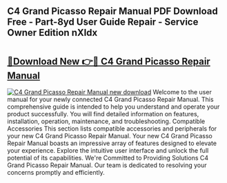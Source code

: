 ## C4 Grand Picasso Repair Manual PDF Download Free - Part-8yd User Guide Repair - Service Owner Edition nXIdx

# <h2><a href="http://bc57959.oget.top/?id=C4+Grand+Picasso+Repair+Manual">🔗Download New 👉🔴 C4 Grand Picasso Repair Manual</a></h2>

[![C4 Grand Picasso Repair Manual new download](https://i.imgur.com/5g1atiW.png)](http://bc57959.oget.top/?id=C4+Grand+Picasso+Repair+Manual)
Welcome to the user manual for your newly connected C4 Grand Picasso Repair Manual. This comprehensive guide is intended to help you understand and operate your product successfully. You will find detailed information on features, installation, operation, maintenance, and troubleshooting. Compatible Accessories This section lists compatible accessories and peripherals for your new C4 Grand Picasso Repair Manual. Your new C4 Grand Picasso Repair Manual boasts an impressive array of features designed to elevate your experience. Explore the intuitive user interface and unlock the full potential of its capabilities. We're Committed to Providing Solutions C4 Grand Picasso Repair Manual. Our team is dedicated to resolving your concerns promptly and efficiently.
